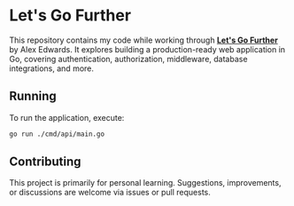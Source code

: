 # Let's Go Further
This repository contains my code while working through **[Let's Go Further](https://lets-go-further.alexedwards.net/)** by Alex Edwards.
It explores building a production-ready web application in Go, covering authentication, authorization, middleware, database integrations, and more.

## Running
To run the application, execute:
```bash
go run ./cmd/api/main.go
```

## Contributing
This project is primarily for personal learning.
Suggestions, improvements, or discussions are welcome via issues or pull requests.